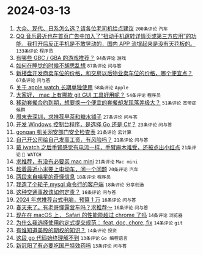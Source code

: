 # 2024-03-13

1. [大众、现代、日系怎么选？请各位老司机给点建议](https://www.v2ex.com/t/1023129) `200条评论` `汽车`
1. [QQ 音乐最近也在首页广告中加入了“扭动手机跳转详情页或第三方应用”的功能，我打开后反正手机是不敢晃动的，国内 APP 流氓起来是没有天花板的。](https://www.v2ex.com/t/1023089) `133条评论` `程序员`
1. [有哪些 GBC / GBA 的游戏推荐？](https://www.v2ex.com/t/1023142) `94条评论` `游戏`
1. [如何在睡觉的时候不胡思乱想](https://www.v2ex.com/t/1023202) `87条评论` `问与答`
1. [新楼盘开发商卖车位的价格，和交房以后物业卖车位的价格，哪个便宜点？](https://www.v2ex.com/t/1023077) `67条评论` `问与答`
1. [关于 apple watch 长期单独使用](https://www.v2ex.com/t/1023079) `58条评论` `Apple`
1. [大家好， mac 上有哪款 git GUI 工具好用呢？](https://www.v2ex.com/t/1023248) `54条评论` `程序员`
1. [移动套餐合约到期，想要换一个便宜的套餐却发现落差极大？](https://www.v2ex.com/t/1023116) `51条评论` `宽带症候群`
1. [周末去深圳，求推荐早茶和糖水铺子](https://www.v2ex.com/t/1023277) `27条评论` `问与答`
1. [开发 Windows 控制台程序，是选择 Go 还是 C#？](https://www.v2ex.com/t/1023133) `23条评论` `问与答`
1. [gongan 机关网安部门安全检查表](https://www.v2ex.com/t/1023254) `21条评论` `云计算`
1. [自己开公司给自己发高工资，有风险吗？](https://www.v2ex.com/t/1023232) `21条评论` `问与答`
1. [戴 iwatch 之后手臂感觉有电流一样，手臂麻木难受，还被点出小红点](https://www.v2ex.com/t/1023223) `21条评论` ` WATCH`
1. [求推荐，有没有必要买 mac mini](https://www.v2ex.com/t/1023084) `21条评论` `Mac mini`
1. [趁着最近小米要上电动车，问一个问题](https://www.v2ex.com/t/1023245) `20条评论` `汽车`
1. [两段来自喵星的奇怪信息](https://www.v2ex.com/t/1023287) `18条评论` `程序员`
1. [我造了个轮子,mysql 命令行的客户端](https://www.v2ex.com/t/1023069) `18条评论` `分享创造`
1. [这种交通事故该如何定责？](https://www.v2ex.com/t/1023255) `16条评论` `问与答`
1. [2024 年求推荐台式电脑，预算 1 万](https://www.v2ex.com/t/1023194) `16条评论` `问与答`
1. [春天来了。有老哥懂露营车吗？求推荐～](https://www.v2ex.com/t/1023098) `16条评论` `问与答`
1. [现在在 macOS 上， Safari 的性能能超过 chrome 了吗](https://www.v2ex.com/t/1023204) `14条评论` `浏览器`
1. [为什么我选择使用约定式提交规范： feat, doc, chore, fix](https://www.v2ex.com/t/1023122) `14条评论` `git`
1. [有谁知道美股的期权的知识？](https://www.v2ex.com/t/1023072) `14条评论` `投资`
1. [这段 go 代码始终理解不到](https://www.v2ex.com/t/1023324) `13条评论` `Go 编程语言`
1. [新冠阳了有必要吃国产特效药吗](https://www.v2ex.com/t/1023296) `13条评论` `问与答`
